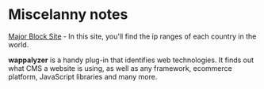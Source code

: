 # Miscelanny notes

[Major Block Site](https://www.nirsoft.net/countryip/) - In this site, you'll find the ip ranges of each country in the world.

**wappalyzer** is a handy plug-in that identifies web technologies. It finds out what CMS a website is using, as well as any framework, ecommerce platform, JavaScript libraries and many more.